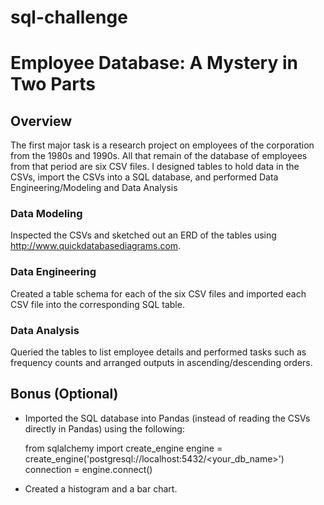 #  sql-challenge
#  Employee Database: A Mystery in Two Parts

## Overview

The first major task is a research project on employees of the corporation from the 1980s and 1990s. All that remain of the database of employees from that period are six CSV files.
I designed tables to hold data in the CSVs, import the CSVs into a SQL database, and performed Data Engineering/Modeling and Data Analysis

### Data Modeling
Inspected the CSVs and sketched out an ERD of the tables using http://www.quickdatabasediagrams.com.

### Data Engineering

Created a table schema for each of the six CSV files and imported each CSV file into the corresponding SQL table. 

### Data Analysis

Queried the tables to list employee details and performed tasks such as frequency counts and arranged outputs in ascending/descending orders. 

## Bonus (Optional)

*  Imported the SQL database into Pandas (instead of reading the CSVs directly in Pandas) using the following: 

    from sqlalchemy import create_engine
    engine = create_engine('postgresql://localhost:5432/<your_db_name>')
    connection = engine.connect()

*  Created a histogram and a bar chart.
